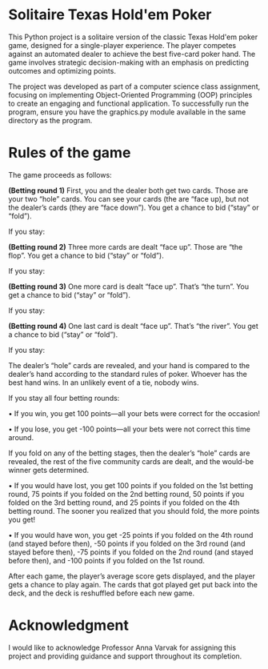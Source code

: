 # Solitaire Texas Hold'em Poker

This Python project is a solitaire version of the classic Texas Hold'em poker game, designed for a single-player experience. The player competes against an automated dealer to achieve the best five-card poker hand. The game involves strategic decision-making with an emphasis on predicting outcomes and optimizing points. 

The project was developed as part of a computer science class assignment, focusing on implementing Object-Oriented Programming (OOP) principles to create an engaging and functional application. To successfully run the program, ensure you have the graphics.py module available in the same directory as the program.

# Rules of the game
 
The game proceeds as follows:

**(Betting round 1)** First, you and the dealer both get two cards.  Those are your two “hole” cards.  You can see your cards (the are “face up), but not the dealer’s cards (they are “face down”).  You get a chance to bid (“stay” or “fold”).

If you stay:

**(Betting round 2)** Three more cards are dealt “face up”.  Those are “the flop”.  You get a chance to bid (“stay” or “fold”). 

If you stay:

**(Betting round 3)** One more card is dealt “face up”.  That’s “the turn”. You get a chance to bid (“stay” or “fold”).  

If you stay:

**(Betting round 4)** One last card is dealt “face up”.  That’s “the river”. You get a chance to bid (“stay” or “fold”).  

If you stay:

The dealer’s “hole” cards are revealed, and your hand is compared to the dealer’s hand according to the standard rules of poker.  Whoever has the best hand wins.  In an unlikely event of a tie, nobody wins.
 
If you stay all four betting rounds:

• If you win, you get 100 points—all your bets were correct for the occasion!

• If you lose, you get -100 points—all your bets were not correct this time around.
 
If you fold on any of the betting stages, then the dealer’s “hole” cards are revealed, the rest of the five community cards are dealt, and the would-be winner gets determined.  

• If you would have lost, you get 100 points if you folded on the 1st betting round, 75 points if you folded on the 2nd betting round, 50 points if you folded on the 3rd betting round, and 25 points if you folded on the 4th betting round.  The sooner you realized that you should fold, the more points you get!

• If you would have won, you get -25 points if you folded on the 4th round (and stayed before then), -50 points if you folded on the 3rd round (and stayed before then), -75 points if you folded on the 2nd round (and stayed before then), and -100 points if you folded on the 1st round.
 
After each game, the player’s average score gets displayed, and the player gets a chance to play again.  The cards that got played get put back into the deck, and the deck is reshuffled before each new game.

# Acknowledgment

I would like to acknowledge Professor Anna Varvak for assigning this project and providing guidance and support throughout its completion. 
